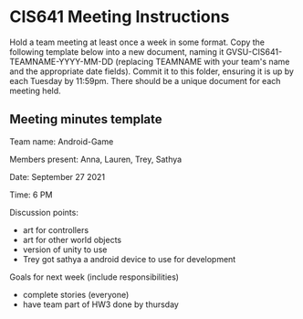 # CIS641 Meeting Instructions

Hold a team meeting at least once a week in some format.  Copy the following template below into a new document, naming it GVSU-CIS641-TEAMNAME-YYYY-MM-DD (replacing TEAMNAME with your team's name and the appropriate date fields).  Commit it to this folder, ensuring it is up by each Tuesday by 11:59pm.  There should be a unique document for each meeting held.

## Meeting minutes template

Team name: Android-Game

Members present: Anna, Lauren, Trey, Sathya

Date: September 27 2021

Time: 6 PM

Discussion points: 

* art for controllers
* art for other world objects
* version of unity to use
* Trey got sathya a android device to use for development 

Goals for next week (include responsibilities)

* complete stories (everyone)
* have team part of HW3 done by thursday

